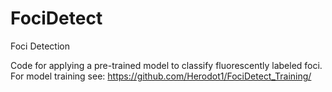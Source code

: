 # FociDetect
Foci Detection

Code for applying a pre-trained model to classify fluorescently labeled foci. For model training see: https://github.com/Herodot1/FociDetect_Training/

